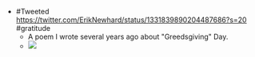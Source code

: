 - #Tweeted https://twitter.com/ErikNewhard/status/1331839890204487686?s=20 #gratitude
    - A poem I wrote several years ago about "Greedsgiving" Day.
    - ![](https://firebasestorage.googleapis.com/v0/b/firescript-577a2.appspot.com/o/imgs%2Fapp%2Feriknewhard%2Fr_vzkNo-CV.png?alt=media&token=f4bd0bbc-6159-48f4-a83b-895fef7ff806)
